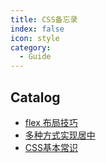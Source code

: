 ```yaml
---
title: CSS备忘录
index: false
icon: style
category:
  - Guide
---
```


## Catalog

- [flex 布局技巧](flex布局技巧.md)
- [多种方式实现居中](多种方式实现居中.md)
- [CSS基本常识](CSS基本常识.md)
